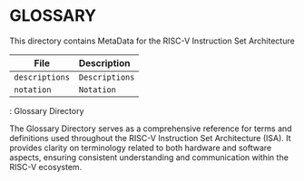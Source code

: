 # GLOSSARY

This directory contains MetaData for the RISC-V Instruction Set Architecture

| File                           | Description                             |
|--------------------------------|:----------------------------------------|
| `descriptions`                 | `Descriptions`                          |
| `notation`                     | `Notation    `                          |
: Glossary Directory

The Glossary Directory serves as a comprehensive reference for terms and definitions used throughout the RISC-V Instruction Set Architecture (ISA). It provides clarity on terminology related to both hardware and software aspects, ensuring consistent understanding and communication within the RISC-V ecosystem.
